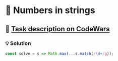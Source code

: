 # 📝 Numbers in strings

## 🔗 [Task description on CodeWars](https://www.codewars.com/kata/59dd2c38f703c4ae5e000014)

### 💡 Solution

```javascript
const solve = s => Math.max(...s.match(/\d+/g));
```

